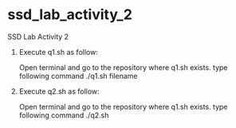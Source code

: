 # ssd_lab_activity_2
SSD Lab Activity 2

1) Execute q1.sh as follow:

    Open terminal and go to the repository where q1.sh exists.
    type following command
    ./q1.sh filename

2) Execute q2.sh as follow:

    Open terminal and go to the repository where q1.sh exists.
    type following command
    ./q2.sh